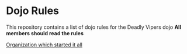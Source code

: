 Dojo Rules
==========

This repository contains a list of dojo rules for the Deadly Vipers dojo
**All members should read the rules**

[Organization which started it all](https://github.com/deadlyvipers)
